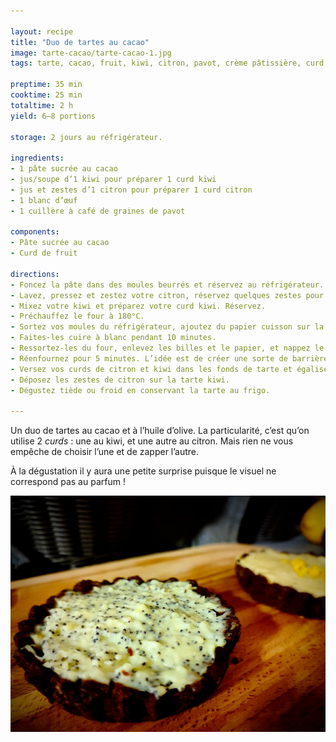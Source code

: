```yaml
---

layout: recipe
title: "Duo de tartes au cacao"
image: tarte-cacao/tarte-cacao-1.jpg
tags: tarte, cacao, fruit, kiwi, citron, pavot, crème pâtissière, curd, huile d’olive

preptime: 35 min
cooktime: 25 min
totaltime: 2 h
yield: 6–8 portions

storage: 2 jours au réfrigérateur.

ingredients:
- 1 pâte sucrée au cacao
- jus/soupe d’1 kiwi pour préparer 1 curd kiwi
- jus et zestes d’1 citron pour préparer 1 curd citron
- 1 blanc d’œuf
- 1 cuillère à café de graines de pavot

components:
- Pâte sucrée au cacao
- Curd de fruit

directions:
- Foncez la pâte dans des moules beurrés et réservez au réfrigérateur.
- Lavez, pressez et zestez votre citron, réservez quelques zestes pour la décoration et préparez votre curd citron. Incorporez les graines de pavot tout à la fin hors du feu avant de réserver.
- Mixez votre kiwi et préparez votre curd kiwi. Réservez.
- Préchauffez le four à 180°C.
- Sortez vos moules du réfrigérateur, ajoutez du papier cuisson sur la pâte puis déposez des cailloux ou des billes de cuisson.
- Faites-les cuire à blanc pendant 10 minutes.
- Ressortez-les du four, enlevez les billes et le papier, et nappez le fond de blanc d’œuf.
- Réenfournez pour 5 minutes. L’idée est de créer une sorte de barrière afin que la crème ne vienne pas rendre le fond de tarte trop humide.
- Versez vos curds de citron et kiwi dans les fonds de tarte et égalisez.
- Déposez les zestes de citron sur la tarte kiwi.
- Dégustez tiède ou froid en conservant la tarte au frigo.

---
```


Un duo de tartes au cacao et à l’huile d’olive. La particularité, c’est qu’on utilise 2 <i lang="en">curds</i>&nbsp;: une au kiwi, et une autre au citron. Mais rien ne vous empêche de choisir l’une et de zapper l’autre.

À la dégustation il y aura une petite surprise puisque le visuel ne correspond pas au parfum&nbsp;!

![La surprise, c’est que ce qui semble être une tarte au kiwi est en réalité une tarte au citron, et vice-versa.](../images/tarte-cacao/tarte-cacao-2.jpg)